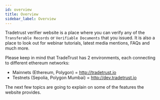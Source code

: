 ```yaml
---
id: overview
title: Overview
sidebar_label: Overview
---
```


Tradetrust verifier website is a place where you can verify any of the `Transferable Records` or `Verifiable Documents` that you issued. It is also a place to look out for webinar tutorials, latest media mentions, FAQs and much more.

Please keep in mind that TradeTrust has 2 environments, each connecting to different ethereum networks:

- Mainnets (Ethereum, Polygon) = http://tradetrust.io
- Testnets (Sepolia, Polygon Mumbai) = http://dev.tradetrust.io

The next few topics are going to explain on some of the features the website provides.
